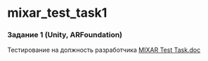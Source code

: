 # mixar_test_task1

### Задание 1 (Unity, ARFoundation)

Тестирование на должность разработчика [MIXAR Test Task.doc](https://docs.google.com/document/d/1Wu1dDaJ2GZN9qN-XXJd-xG1V-Bepl90G6p05zNyDxlY/edit?usp=sharing)